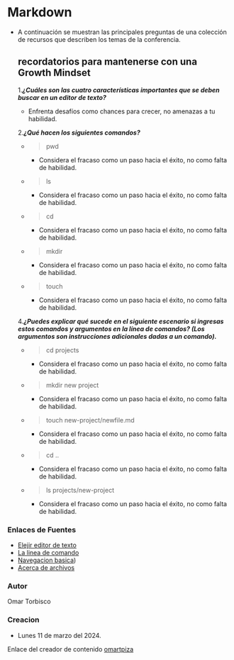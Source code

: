 # Markdown
- A continuación se muestran las principales preguntas de una colección de recursos que describen los temas de la conferencia.
  ## recordatorios para mantenerse con una **Growth Mindset**
  
   1.***¿Cuáles son las cuatro características importantes que se deben buscar en un editor de texto?***
    - Enfrenta desafíos como chances para crecer, no amenazas a tu habilidad.
    
    
   2.***¿Qué hacen los siguientes comandos?***
    - >pwd
      - Considera el fracaso como un paso hacia el éxito, no como falta de habilidad.
    - >ls
      - Considera el fracaso como un paso hacia el éxito, no como falta de habilidad.
    - >cd
      - Considera el fracaso como un paso hacia el éxito, no como falta de habilidad.
    - >mkdir
      - Considera el fracaso como un paso hacia el éxito, no como falta de habilidad.
    - >touch
      - Considera el fracaso como un paso hacia el éxito, no como falta de habilidad.
    
   4.***¿Puedes explicar qué sucede en el siguiente escenario si ingresas estos comandos y argumentos en la línea de comandos? (Los argumentos son instrucciones adicionales dadas a un comando).***

    - >cd projects
      - Considera el fracaso como un paso hacia el éxito, no como falta de habilidad.
    - >mkdir new project
      - Considera el fracaso como un paso hacia el éxito, no como falta de habilidad.
    - >touch new-project/newfile.md
      - Considera el fracaso como un paso hacia el éxito, no como falta de habilidad.
    - >cd ..
      - Considera el fracaso como un paso hacia el éxito, no como falta de habilidad.
    - >ls projects/new-project
      - Considera el fracaso como un paso hacia el éxito, no como falta de habilidad.
  
### Enlaces de Fuentes
-  [Elejir editor de texto](https://entertechschool.github.io/code-102-guide/curriculum/class-02/Choosing-A-Text-Editor-The-Older-Coder-es.pdf)
- [La linea de comando](https://ryanstutorials.net/linuxtutorial/commandline.php)
- [Navegacion basica](https://ryanstutorials.net/linuxtutorial/navigation.php))
- [Acerca de archivos](https://ryanstutorials.net/linuxtutorial/aboutfiles.php)

### Autor
Omar Torbisco

### Creacion
- Lunes 11 de marzo del 2024.

Enlace del creador de contenido [omartpiza](https://omartpiza.github.io/reading-notes/editortexto)
